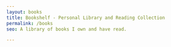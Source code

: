 ```yaml
---
layout: books
title: Bookshelf - Personal Library and Reading Collection
permalink: /books
seo: A library of books I own and have read.

---
```

